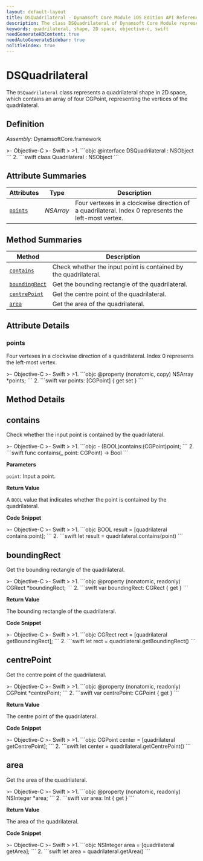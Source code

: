 ```yaml
---
layout: default-layout
title: DSQuadrilateral - Dynamsoft Core Module iOS Edition API Reference
description: The class DSQuadrilateral of Dynamsoft Core Module represents a quadrilateral shape in 2D space, which contains an array of four CGPoint, representing the vertices of the quadrilateral.
keywords: quadrilateral, shape, 2D space, objective-c, swift
needGenerateH3Content: true
needAutoGenerateSidebar: true
noTitleIndex: true
---
```


# DSQuadrilateral

The `DSQuadrilateral` class represents a quadrilateral shape in 2D space, which contains an array of four CGPoint, representing the vertices of the quadrilateral.

## Definition

*Assembly:* DynamsoftCore.framework

<div class="sample-code-prefix"></div>
>- Objective-C
>- Swift
>
>1. 
```objc
@interface DSQuadrilateral : NSObject
```
2. 
```swift
class Quadrilateral : NSObject
```

## Attribute Summaries

| Attributes | Type | Description |
| ---------- | ---- | ----------- |
| [`points`](#points) | *NSArray* |Four vertexes in a clockwise direction of a quadrilateral. Index 0 represents the left-most vertex. |

## Method Summaries

| Method | Description |
| ------ | ----------- |
| [`contains`](#contains) | Check whether the input point is contained by the quadrilateral. |
| [`boundingRect`](#boundingrect) | Get the bounding rectangle of the quadrilateral. |
| [`centrePoint`](#centrepoint) | Get the centre point of the quadrilateral. |
| [`area`](#area) | Get the area of the quadrilateral. |

## Attribute Details

### points

Four vertexes in a clockwise direction of a quadrilateral. Index 0 represents the left-most vertex.

<div class="sample-code-prefix"></div>
>- Objective-C
>- Swift
>
>1. 
```objc
@property (nonatomic, copy) NSArray *points;
```
2. 
```swift
var points: [CGPoint] { get set }
```

## Method Details

## contains

Check whether the input point is contained by the quadrilateral.

<div class="sample-code-prefix"></div>
>- Objective-C
>- Swift
>
>1. 
```objc
- (BOOL)contains:(CGPoint)point;
```
2. 
```swift
func contains(_ point: CGPoint) -> Bool
```

**Parameters**

`point`: Input a point.

**Return Value**

A `BOOL` value that indicates whether the point is contained by the quadrilateral.

**Code Snippet**

<div class="sample-code-prefix"></div>
>- Objective-C
>- Swift
>
>1. 
```objc
BOOL result = [quadrilateral contains:point];
```
2. 
```swift
let result = quadrilateral.contains(point)
```

## boundingRect

Get the bounding rectangle of the quadrilateral.

<div class="sample-code-prefix"></div>
>- Objective-C
>- Swift
>
>1. 
```objc
@property (nonatomic, readonly) CGRect *boundingRect;
```
2. 
```swift
var boundingRect: CGRect { get }
```

**Return Value**

The bounding rectangle of the quadrilateral.

**Code Snippet**

<div class="sample-code-prefix"></div>
>- Objective-C
>- Swift
>
>1. 
```objc
CGRect rect = [quadrilateral getBoundingRect];
```
2. 
```swift
let rect = quadrilateral.getBoundingRect()
```

## centrePoint

Get the centre point of the quadrilateral.

<div class="sample-code-prefix"></div>
>- Objective-C
>- Swift
>
>1. 
```objc
@property (nonatomic, readonly) CGPoint *centrePoint;
```
2. 
```swift
var centrePoint: CGPoint { get }
```

**Return Value**

The centre point of the quadrilateral.

**Code Snippet**

<div class="sample-code-prefix"></div>
>- Objective-C
>- Swift
>
>1. 
```objc
CGPoint center = [quadrilateral getCentrePoint];
```
2. 
```swift
let center = quadrilateral.getCentrePoint()
```

## area

Get the area of the quadrilateral.

<div class="sample-code-prefix"></div>
>- Objective-C
>- Swift
>
>1. 
```objc
@property (nonatomic, readonly) NSInteger *area;
```
2. 
```swift
var area: Int { get }
```

**Return Value**

The area of the quadrilateral.

**Code Snippet**

<div class="sample-code-prefix"></div>
>- Objective-C
>- Swift
>
>1. 
```objc
NSInteger area = [quadrilateral getArea];
```
2. 
```swift
let area = quadrilateral.getArea()
```
